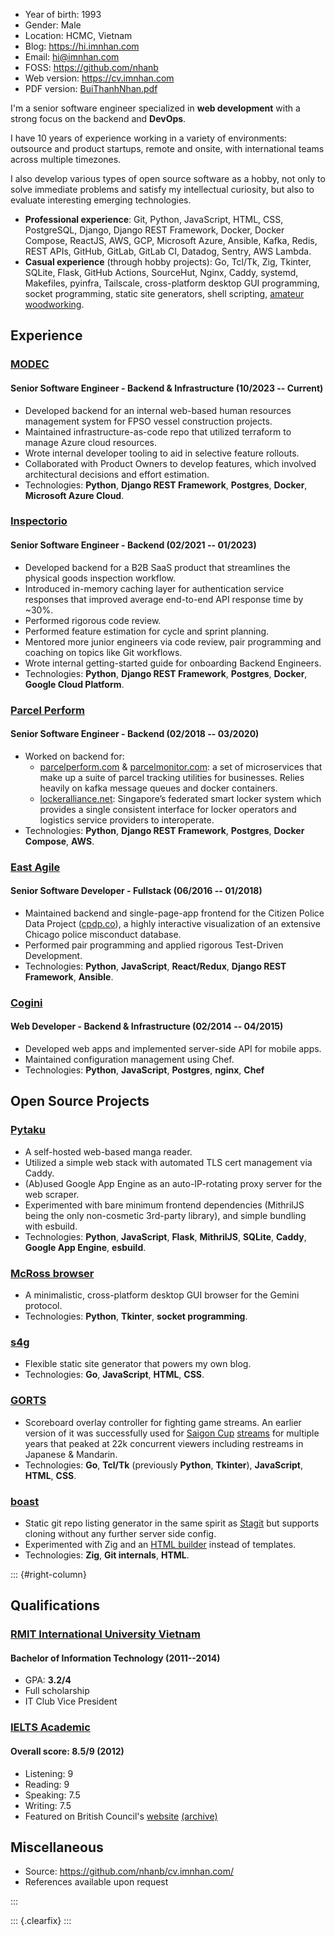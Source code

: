 - Year of birth: 1993
- Gender: Male
- Location: HCMC, Vietnam
- Blog: <https://hi.imnhan.com>
- Email: <hi@imnhan.com>
- FOSS: <https://github.com/nhanb>
- Web version: <https://cv.imnhan.com>
- PDF version: [BuiThanhNhan.pdf][pdf]

I'm a senior software engineer specialized in **web development** with a
strong focus on the backend and **DevOps**.

I have 10 years of experience working in a variety of environments: outsource
and product startups, remote and onsite, with international teams across
multiple timezones.

I also develop various types of open source software as a hobby, not only to
solve immediate problems and satisfy my intellectual curiosity, but also to
evaluate interesting emerging technologies.

- **Professional experience**: Git, Python, JavaScript, HTML, CSS, PostgreSQL,
  Django, Django REST Framework, Docker, Docker Compose, ReactJS, AWS, GCP,
  Microsoft Azure, Ansible, Kafka, Redis, REST APIs, GitHub, GitLab, GitLab CI,
  Datadog, Sentry, AWS Lambda.
- **Casual experience** (through hobby projects): Go, Tcl/Tk, Zig, Tkinter,
  SQLite, Flask, GitHub Actions, SourceHut, Nginx, Caddy, systemd, Makefiles,
  pyinfra, Tailscale, cross-platform desktop GUI programming, socket
  programming, static site generators, shell scripting, [amateur][stick]
  [woodworking][pad].

## Experience

### [MODEC][modec]

#### Senior Software Engineer - Backend & Infrastructure (10/2023 -- Current)

- Developed backend for an internal web-based human resources management
  system for FPSO vessel construction projects.
- Maintained infrastructure-as-code repo that utilized terraform to manage
  Azure cloud resources.
- Wrote internal developer tooling to aid in selective feature rollouts.
- Collaborated with Product Owners to develop features, which involved
  architectural decisions and effort estimation.
- Technologies: **Python**, **Django REST Framework**, **Postgres**,
  **Docker**, **Microsoft Azure Cloud**.

### [Inspectorio][insp]

#### Senior Software Engineer - Backend (02/2021 -- 01/2023)

- Developed backend for a B2B SaaS product that streamlines the physical
  goods inspection workflow.
- Introduced in-memory caching layer for authentication service responses that
  improved average end-to-end API response time by ~30%.
- Performed rigorous code review.
- Performed feature estimation for cycle and sprint planning.
- Mentored more junior engineers via code review, pair programming and coaching
  on topics like Git workflows.
- Wrote internal getting-started guide for onboarding Backend Engineers.
- Technologies: **Python**, **Django REST Framework**, **Postgres**,
  **Docker**, **Google Cloud Platform**.

### [Parcel Perform][pp]

#### Senior Software Engineer - Backend (02/2018 -- 03/2020)

- Worked on backend for:
  + [parcelperform.com][pp] & [parcelmonitor.com][pm]: a set of microservices
    that make up a suite of parcel tracking utilities for businesses. Relies
    heavily on kafka message queues and docker containers.
  + [lockeralliance.net][la]: Singapore’s federated smart locker system which
    provides a single consistent interface for locker operators and logistics
    service providers to interoperate.
- Technologies: **Python**, **Django REST Framework**, **Postgres**, **Docker
  Compose**, **AWS**.

### [East Agile][ea]

#### Senior Software Developer - Fullstack (06/2016 -- 01/2018)

- Maintained backend and single-page-app frontend for the Citizen Police Data
  Project ([cpdp.co][cpdp]), a highly interactive visualization of an extensive
  Chicago police misconduct database.
- Performed pair programming and applied rigorous Test-Driven Development.
- Technologies: **Python**, **JavaScript**, **React/Redux**, **Django REST
  Framework**, **Ansible**.

### [Cogini][cog]

#### Web Developer - Backend & Infrastructure (02/2014 -- 04/2015)

- Developed web apps and implemented server-side API for mobile apps.
- Maintained configuration management using Chef.
- Technologies: **Python**, **JavaScript**, **Postgres**, **nginx**, **Chef**

## Open Source Projects

### [Pytaku][ptk]

- A self-hosted web-based manga reader.
- Utilized a simple web stack with automated TLS cert management via Caddy.
- (Ab)used Google App Engine as an auto-IP-rotating proxy server for the web
  scraper.
- Experimented with bare minimum frontend dependencies (MithrilJS being the
  only non-cosmetic 3rd-party library), and simple bundling with esbuild.
- Technologies: **Python**, **JavaScript**, **Flask**, **MithrilJS**,
  **SQLite**, **Caddy**, **Google App Engine**, **esbuild**.

### [McRoss browser][mcr]

- A minimalistic, cross-platform desktop GUI browser for the Gemini protocol.
- Technologies: **Python**, **Tkinter**, **socket programming**.

### [s4g][s4g]

- Flexible static site generator that powers my own blog.
- Technologies: **Go**, **JavaScript**, **HTML**, **CSS**.

### [GORTS][gorts]

- Scoreboard overlay controller for fighting game streams. An earlier
  version of it was successfully used for [Saigon Cup][sgc] [streams][sgcs] for
  multiple years that peaked at 22k concurrent viewers including restreams in
  Japanese & Mandarin.
- Technologies: **Go**, **Tcl/Tk**
  (previously **Python**, **Tkinter**), **JavaScript**, **HTML**, **CSS**.

### [boast][boast]

- Static git repo listing generator in the same spirit as [Stagit][stagit] but
  supports cloning without any further server side config.
- Experimented with Zig and an [HTML builder][html.zig] instead of templates.
- Technologies: **Zig**, **Git internals**, **HTML**.


::: {#right-column}

## Qualifications

### [RMIT International University Vietnam][rmit]

#### Bachelor of Information Technology (2011--2014)

- GPA: **3.2/4**
- Full scholarship
- IT Club Vice President

### [IELTS Academic][ielts]

#### Overall score: **8.5/9** (2012)

- Listening: 9
- Reading: 9
- Speaking: 7.5
- Writing: 7.5
- Featured on British Council's [website][bc] [(archive)][bcm]

## Miscellaneous

- Source: <https://github.com/nhanb/cv.imnhan.com/>
- References available upon request

:::

::: {.clearfix}
:::

[insp]: https://inspectorio.com/
[pp]: https://www.parcelperform.com/
[pm]: https://www.parcelmonitor.com/
[la]: https://lockeralliance.net/
[ea]: https://www.eastagile.com/
[cpdp]: https://cpdp.co
[cog]: https://www.cogini.com/
[rmit]: https://www.rmit.edu.vn/
[ielts]: https://www.ielts.org/
[bc]: https://www.britishcouncil.vn/hoc-tieng-anh/ielts
[bcm]: https://web.archive.org/web/20230628172630/https://www.britishcouncil.vn/hoc-tieng-anh/ielts
[ptk]: https://github.com/nhanb/pytaku
[gorts]: https://github.com/nhanb/gorts
[sgc]: https://sgc19.saigonfgc.com/en/
[sgcs]: https://www.youtube.com/watch?v=9HwrXVi9Qa8&list=PLYSOEx17rT__sUi-xnf5PVrmtfd7IFi_l
[mcr]: https://sr.ht/~nhanb/mcross/
[more]: https://github.com/nhanb
[stick]: https://hi.imnhan.com/posts/my-first-diy-fightstick-part-1/
[pad]: https://hi.imnhan.com/posts/simplest-possible-stepmania-soft-to-hard-pad-mod/
[pdf]: https://cv.imnhan.com/BuiThanhNhan.pdf
[s4g]: https://hi.imnhan.com/s4g/
[modec]: https://www.modec.com/
[boast]: https://github.com/nhanb/boast
[stagit]: https://codemadness.org/stagit.html
[html.zig]: https://github.com/nhanb/boast/blob/94a80854984dae44fcf519ef5be3db947176c601/src/html.zig
